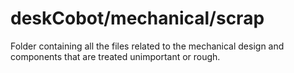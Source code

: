 # deskCobot/mechanical/scrap
Folder containing all the files related to the mechanical design and components that are treated unimportant or rough. 